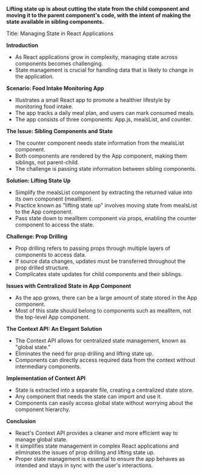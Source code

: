 **Lifting state up is about cutting the state from the child component and moving it to the parent component's code, with the intent of making the state available in sibling components.** 

Title: Managing State in React Applications

**Introduction**
- As React applications grow in complexity, managing state across components becomes challenging.
- State management is crucial for handling data that is likely to change in the application.

**Scenario: Food Intake Monitoring App**
- Illustrates a small React app to promote a healthier lifestyle by monitoring food intake.
- The app tracks a daily meal plan, and users can mark consumed meals.
- The app consists of three components: App.js, mealsList, and counter.

**The Issue: Sibling Components and State**
- The counter component needs state information from the mealsList component.
- Both components are rendered by the App component, making them siblings, not parent-child.
- The challenge is passing state information between sibling components.

**Solution: Lifting State Up**
- Simplify the mealsList component by extracting the returned value into its own component (mealItem).
- Practice known as "lifting state up" involves moving state from mealsList to the App component.
- Pass state down to mealItem component via props, enabling the counter component to access the state.

**Challenge: Prop Drilling**
- Prop drilling refers to passing props through multiple layers of components to access data.
- If source data changes, updates must be transferred throughout the prop drilled structure.
- Complicates state updates for child components and their siblings.

**Issues with Centralized State in App Component**
- As the app grows, there can be a large amount of state stored in the App component.
- Most of this state should belong to components such as mealItem, not the top-level App component.

**The Context API: An Elegant Solution**
- The Context API allows for centralized state management, known as "global state."
- Eliminates the need for prop drilling and lifting state up.
- Components can directly access required data from the context without intermediary components.

**Implementation of Context API**
- State is extracted into a separate file, creating a centralized state store.
- Any component that needs the state can import and use it.
- Components can easily access global state without worrying about the component hierarchy.

**Conclusion**
- React's Context API provides a cleaner and more efficient way to manage global state.
- It simplifies state management in complex React applications and eliminates the issues of prop drilling and lifting state up.
- Proper state management is essential to ensure the app behaves as intended and stays in sync with the user's interactions.
